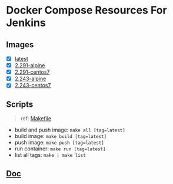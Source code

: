 # Docker Compose Resources For Jenkins

## Images

- [x] [latest](./latest/Dockerfile)
- [x] [2.291-alpine](./2.291-alpine/Dockerfile)
- [x] [2.291-centos7](./2.291-centos7/Dockerfile)
- [x] [2.243-alpine](./2.243-alpine/Dockerfile)
- [x] [2.243-centos7](./2.243-centos7/Dockerfile)

## Scripts

>ref: [Makefile](./Makefile)

- build and push image: `make all [tag=latest]`
- build image: `make build [tag=latest]`
- push image: `make push [tag=latest]`
- run container: `make run [tag=latest]`
- list all tags: `make | make list`

## [Doc](https://github.com/jenkinsci/docker/blob/master/README.md)
